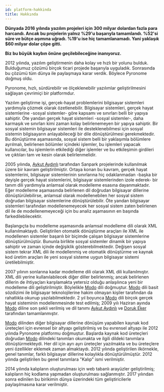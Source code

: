 ```yaml
---
id: platform-hakkinda
title: Hakkında
---
```


<a id="aHeaderMenuAnchor" data-header-menu="Docs"></a>

**Dünyada 2016 yılında yazılım projeleri için 300 milyar dolardan fazla para harcandı. Ancak bu projelerin yalnız %29'u başarıyla tamamlandı. %52'si süre ve bütçe aşımına uğradı. %19'u ise hiç tamamlanamadı. Yani yaklaşık $60 milyar dolar çöpe gitti.**

**Biz bu büyük kaybın önüne geçilebileceğine inanıyoruz.**

2012 yılında, yazılım geliştirmenin daha kolay ve hızlı bir yolunu bulduk. Bulduğumuz çözümü birçok ticari projede başarıyla uyguladık. Sonrasında bu çözümü tüm dünya ile paylaşmaya karar verdik. Böylece Pyronome doğmuş oldu.

Pyronome, hızlı, sürdürebilir ve ölçeklenebilir yazılımlar geliştirilmesini sağlayan çevrimiçi bir platformdur.

Yazılım geliştirme işi, gerçek-hayat problemlerini bilgisayar sistemleri yardımıyla çözmek olarak özetlenebilir. Bilgisayar sistemleri, gerçek hayat sistemlerine -sosyal sistemler- göre kapsamı ve sınırları belli bir yapıya sahiptir. Öte yandan gerçek hayat sistemleri -sosyal sistemler-, daha karmaşık ve sınırları kimi zaman kolay belirlenemeyen bir yapıya sahiptir. Bir sosyal sistemin bilgisayar sistemleri ile desteklenebilmesi için sosyal sistemin bilgisayarın anlayabileceği bir dile dönüştürülmesi gerekmektedir. Bu dönüştürme aşamasında, sosyal sistem belli bir yaklaşımla bölümlere ayrılmalı, belirlenen bölümler içindeki işlemler, bu işlemleri yapacak kullanıcılar, bu işlemlerin etkilediği diğer işlemler ve bu etkileşimin girdileri ve çıktıları tam ve kesin olarak belirlenmelidir.

2005 yılında, [Aykut Aydınlı](https://github.com/aykutaydinli) tarafından Sanpark projelerinde kullanılmak üzere bir kavram geliştirilmiştir. Ortaya konan bu kavram, gerçek hayat sistemlerini, bilgisayar sistemlerinin sınırlarına hiç odaklanmadan -başka bir deyişle gerçek hayat sistemlerini, bilgisayar sistemlerinden izole ederek- bir tanım dili yardımıyla anlamsal olarak modelleme esasına dayanmaktadır. Eğer modelleme aşamasında belirlenen dil doğrudan bilgisayar dillerine dönüştürülebilirse, anlamsal olarak modellenebilen her sosyal sistem doğrudan bilgisayar sistemlerine dönüştürülebilir. Öte yandan bilgisayar sistemleri tarafından modellenemeyecek her sosyal sistem zaten belirlenen dil ile de modellenemeyeceği için bu analiz aşamasının en başında farkedilebilecektir.

Başlangıçta bu modelleme aşamasında anlamsal modelleme dili olarak XML kullanılmaktaydı. Geliştirilen otomatik dönüştürme araçları ile XML ile modellenen sistemler başarılı bir biçimde çalışan bilgisayar sistemlerine dönüştürülmüştür. Bununla birlikte sosyal sistemler dinamik bir yapıya sahiptir ve zaman içinde değişiklik gösterebilmektedir. Değişen sosyal sistem tekrar XML dili ile modellenmiş ve otomatik dönüştürme ve kaynak kod üretim araçları ile yeni sosyal sisteme uygun bilgisayar sistemi üretilebilmiştir.

2007 yılının sonlarına kadar modelleme dili olarak XML dili kullanılmıştır. XML dili yerine kullanılabilecek diğer diller belirlenmiş; ancak belirlenen dillerin de ihtiyaçları karşılamakta yetersiz olduğu anlaşılınca yeni bir modelleme dili geliştirilmiştir. Böylelikle [Modo](http://modolanguage.org) dili doğmuştur. [Modo](http://modolanguage.org) dili basit sözdizimi ile bilgisayar teknolojilerine hakim olmayan kişiler tarafından da rahatlıkla okunup yazılabilmektedir. 2 yıl boyunca [Modo](http://modolanguage.org) dili birçok gerçek hayat sisteminin modellenmesinde test edilmiş; 2009 yılı Haziran ayında [Modo](http://modolanguage.org) diline son şekli verilmiş ve dil tanımı [Aykut Aydınlı](https://github.com/aykutaydinli) ve [Doruk Eker](https://github.com/dorukeker) tarafından tamamlanmıştır.

[Modo](http://modolanguage.org) dilinden diğer bilgisayar dillerine dönüşüm yapabilen kaynak kod üreteçleri için evrensel bir altyapı geliştirilmiş ve bu evrensel altyapı ile 2012 yılında Pyronome platformu doğmuştur. Başlarda kaynak kod üreteçleri doğrudan [Modo](http://modolanguage.org) dilindeki tanımları okumakta ve ilgili dildeki tanımlara dönüştürmekteydi. Her dil için ayrı ayrı üreteçler yazılmakta ve bu üreteçlere yeni özellikler eklemek zaman almaktaydı. 2012 yılında geliştirilen ilkörnekle, genel tanımlar, farklı bilgisayar dillerine kolaylıkla dönüştürülmüştür. 2012 yılında geliştirilen bu genel tanımlara "Kalıp" ismi verilmiştir.

2014 yılında kalıpların oluşturulması için web tabanlı arayüzler geliştirilmiş; kalıpların hiç kodlama yapmadan oluşturulması sağlanmıştır. 2017 yılından sonra edinilen bu birikimin dünya üzerindeki tüm geliştiricilerle paylaşılmasına karar verilmiştir.